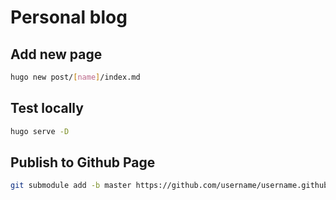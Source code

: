 # Personal blog

## Add new page

```bash
hugo new post/[name]/index.md
```

## Test locally

```bash
hugo serve -D
```

## Publish to Github Page

```bash
git submodule add -b master https://github.com/username/username.github.io.git public
```
